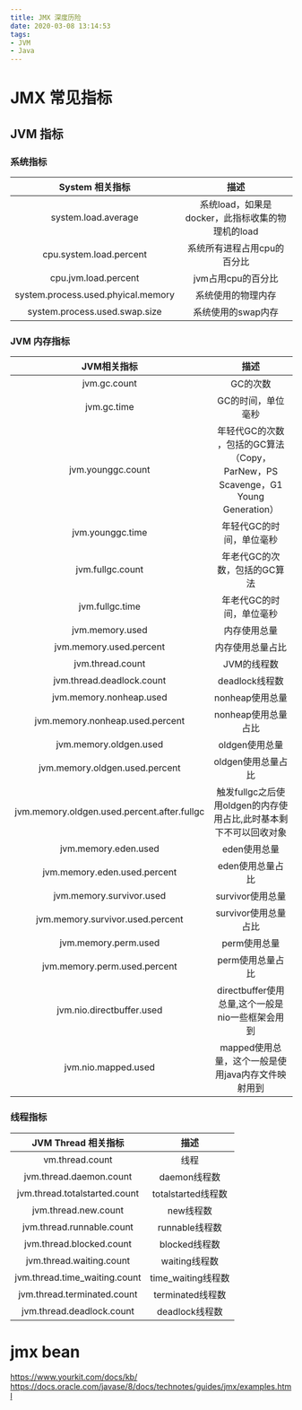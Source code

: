 ```yaml
---
title: JMX 深度历险
date: 2020-03-08 13:14:53
tags:
- JVM
- Java
---
```


# JMX 常见指标

## JVM 指标

### 系统指标

|System 相关指标|描述|
|:--:|:--:|
|system.load.average|系统load，如果是docker，此指标收集的物理机的load|
|cpu.system.load.percent|系统所有进程占用cpu的百分比|
|cpu.jvm.load.percent|jvm占用cpu的百分比|
|system.process.used.phyical.memory|系统使用的物理内存|
|system.process.used.swap.size|系统使用的swap内存|

### JVM 内存指标
|JVM相关指标|描述|
|:--:|:--:|
|jvm.gc.count|GC的次数|
|jvm.gc.time|GC的时间，单位毫秒|
|jvm.younggc.count|年轻代GC的次数 ，包括的GC算法（Copy，ParNew，PS Scavenge，G1 Young Generation）|
|jvm.younggc.time|年轻代GC的时间，单位毫秒|
|jvm.fullgc.count|年老代GC的次数，包括的GC算法|
|jvm.fullgc.time|年老代GC的时间，单位毫秒|
|jvm.memory.used|内存使用总量|
|jvm.memory.used.percent|内存使用总量占比|
|jvm.thread.count|JVM的线程数|
|jvm.thread.deadlock.count|deadlock线程数|
|jvm.memory.nonheap.used|nonheap使用总量|
|jvm.memory.nonheap.used.percent|nonheap使用总量占比|
|jvm.memory.oldgen.used|oldgen使用总量|
|jvm.memory.oldgen.used.percent|oldgen使用总量占比|
|jvm.memory.oldgen.used.percent.after.fullgc|触发fullgc之后使用oldgen的内存使用占比,此时基本剩下不可以回收对象|
|jvm.memory.eden.used|eden使用总量|
|jvm.memory.eden.used.percent|eden使用总量占比|
|jvm.memory.survivor.used|survivor使用总量|
|jvm.memory.survivor.used.percent|survivor使用总量占比|
|jvm.memory.perm.used|perm使用总量|
|jvm.memory.perm.used.percent|perm使用总量占比|
|jvm.nio.directbuffer.used|directbuffer使用总量,这个一般是nio一些框架会用到|
|jvm.nio.mapped.used|mapped使用总量，这个一般是使用java内存文件映射用到|

### 线程指标

|JVM Thread 相关指标|描述|
|:--:|:--:|
|vm.thread.count|线程|
|jvm.thread.daemon.count|daemon线程数|
|jvm.thread.totalstarted.count|totalstarted线程数|
|jvm.thread.new.count|new线程数|
|jvm.thread.runnable.count|runnable线程数|
|jvm.thread.blocked.count|blocked线程数|
|jvm.thread.waiting.count|waiting线程数|
|jvm.thread.time_waiting.count|time_waiting线程数|
|jvm.thread.terminated.count|terminated线程数|
|jvm.thread.deadlock.count|deadlock线程数|

# jmx bean

https://www.yourkit.com/docs/kb/
https://docs.oracle.com/javase/8/docs/technotes/guides/jmx/examples.html

